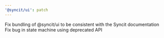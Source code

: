 ```yaml
---
'@syncit/ui': patch
---
```


Fix bundling of @syncit/ui to be consistent with the Syncit documentation
Fix bug in state machine using deprecated API
